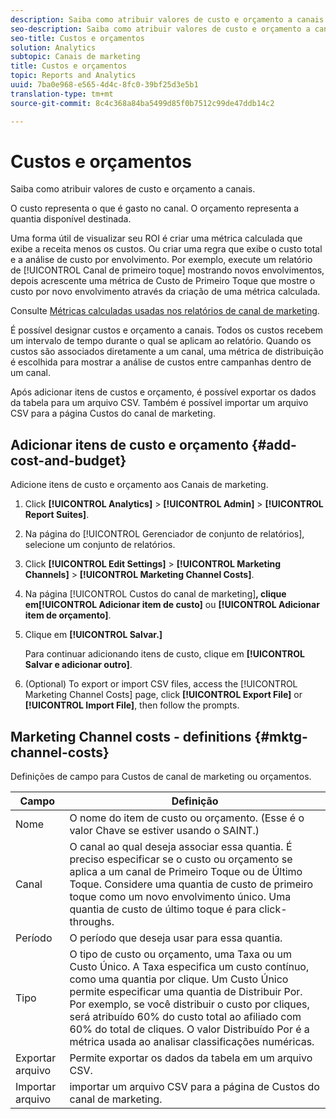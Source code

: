 ```yaml
---
description: Saiba como atribuir valores de custo e orçamento a canais.
seo-description: Saiba como atribuir valores de custo e orçamento a canais.
seo-title: Custos e orçamentos
solution: Analytics
subtopic: Canais de marketing
title: Custos e orçamentos
topic: Reports and Analytics
uuid: 7ba0e968-e565-4d4c-8fc0-39bf25d3e5b1
translation-type: tm+mt
source-git-commit: 8c4c368a84ba5499d85f0b7512c99de47ddb14c2

---
```



# Custos e orçamentos

Saiba como atribuir valores de custo e orçamento a canais.

O custo representa o que é gasto no canal. O orçamento representa a quantia disponível destinada.

 Uma forma útil de visualizar seu ROI é criar uma métrica calculada que exibe a receita menos os custos. Ou criar uma regra que exibe o custo total e a análise de custo por envolvimento. Por exemplo, execute um relatório de  [!UICONTROL Canal de primeiro toque] mostrando novos envolvimentos, depois acrescente uma métrica de Custo de Primeiro Toque que mostre o custo por novo envolvimento através da criação de uma métrica calculada.

Consulte [Métricas calculadas usadas nos relatórios de canal de marketing](/help/components/c-marketing-channels/c-channel-calc-metrics.md).

É possível designar custos e orçamento a canais. Todos os custos recebem um intervalo de tempo durante o qual se aplicam ao relatório. Quando os custos são associados diretamente a um canal, uma métrica de distribuição é escolhida para mostrar a análise de custos entre campanhas dentro de um canal.

Após adicionar itens de custos e orçamento, é possível exportar os dados da tabela para um arquivo CSV. Também é possível importar um arquivo CSV para a página Custos do canal de marketing.

## Adicionar itens de custo e orçamento {#add-cost-and-budget}

Adicione itens de custo e orçamento aos Canais de marketing.

1. Click **[!UICONTROL Analytics]** &gt; **[!UICONTROL Admin]** &gt; **[!UICONTROL Report Suites]**.
1. Na página do [!UICONTROL Gerenciador de conjunto de relatórios], selecione um conjunto de relatórios.
1. Click **[!UICONTROL Edit Settings]** &gt; **[!UICONTROL Marketing Channels]** &gt; **[!UICONTROL Marketing Channel Costs]**.
1. Na página [!UICONTROL Custos do canal de marketing]**, clique em[!UICONTROL Adicionar item de custo]** ou **[!UICONTROL Adicionar item de orçamento]**.
1. Clique em **[!UICONTROL Salvar.]**

   Para continuar adicionando itens de custo, clique em **[!UICONTROL Salvar e adicionar outro]**.

1. (Optional) To export or import CSV files, access the [!UICONTROL Marketing Channel Costs] page, click **[!UICONTROL Export File]** or **[!UICONTROL Import File]**, then follow the prompts.

## Marketing Channel costs - definitions {#mktg-channel-costs}

Definições de campo para Custos de canal de marketing ou orçamentos.

| Campo | Definição |
|--- |--- |
| Nome | O nome do item de custo ou orçamento. (Esse é o valor Chave se estiver usando o SAINT.) |
| Canal | O canal ao qual deseja associar essa quantia. É preciso especificar se o custo ou orçamento se aplica a um canal de Primeiro Toque ou de Último Toque. Considere uma quantia de custo de primeiro toque como um novo envolvimento único. Uma quantia de custo de último toque é para click-throughs. |
| Período | O período que deseja usar para essa quantia. |
| Tipo | O tipo de custo ou orçamento, uma Taxa ou um Custo Único. A Taxa especifica um custo contínuo, como uma quantia por clique. Um Custo Único permite especificar uma quantia de Distribuir Por. Por exemplo, se você distribuir o custo por cliques, será atribuído 60% do custo total ao afiliado com 60% do total de cliques. O valor Distribuído Por é a métrica usada ao analisar classificações numéricas. |
| Exportar arquivo | Permite exportar os dados da tabela em um arquivo CSV. |
| Importar arquivo | importar um arquivo CSV para a página de Custos do canal de marketing. |
